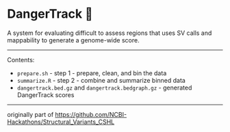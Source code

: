 # DangerTrack 🚨

A system for evaluating difficult to assess regions that uses SV calls and mappability to generate a genome-wide score.

---

Contents:

* `prepare.sh` - step 1 - prepare, clean, and bin the data
* `summarize.R` - step 2 - combine and summarize binned data
* `dangertrack.bed.gz` and `dangertrack.bedgraph.gz` - generated DangerTrack scores

---

originally part of https://github.com/NCBI-Hackathons/Structural_Variants_CSHL
